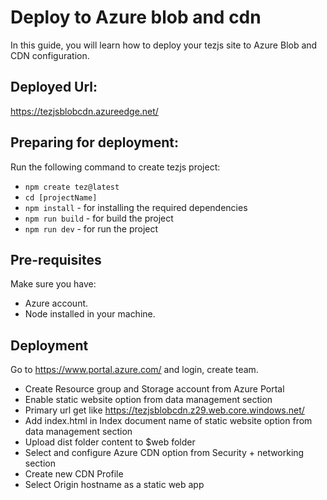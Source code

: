 # Deploy to Azure blob and cdn
In this guide, you will learn how to deploy your tezjs site to Azure Blob and CDN configuration.

## Deployed Url:
https://tezjsblobcdn.azureedge.net/

## Preparing for deployment:
Run the following command to create tezjs project:
  - `npm create tez@latest`
  - `cd [projectName]`
  - `npm install` - for installing the required dependencies
  - `npm run build` - for build the project
  - `npm run dev` - for run the project

## Pre-requisites
Make sure you have:
  - Azure account.
  - Node installed in your machine.

## Deployment
Go to https://www.portal.azure.com/ and login, create team. 

- Create Resource group and Storage account from Azure Portal
- Enable static website option from data management section
- Primary url get like https://tezjsblobcdn.z29.web.core.windows.net/
- Add index.html in Index document name of static website option from data management section
- Upload dist folder content to $web folder
- Select and configure Azure CDN option from Security + networking section
- Create new CDN Profile
- Select Origin hostname as a static web app


